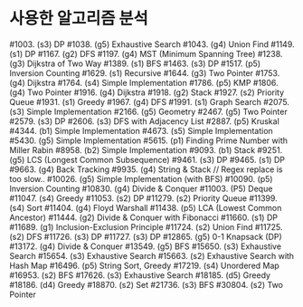 # 사용한 알고리즘 분석

#1003. (s3) DP
#1038. (g5) Exhaustive Search
#1043. (g4) Union Find
#1149. (s1) DP
#1167. (g2) DFS
#1197. (g4) MST (Minimum Spanning Tree)
#1238. (g3) Dijkstra of Two Way
#1389. (s1) BFS
#1463. (s3) DP
#1517. (p5) Inversion Counting
#1629. (s1) Recursive
#1644. (g3) Two Pointer
#1753. (g4) Dijkstra
#1764. (s4) Simple Implementation
#1786. (p5) KMP
#1806. (g4) Two Pointer
#1916. (g4) Dijkstra
#1918. (g2) Stack
#1927. (s2) Priority Queue
#1931. (s1) Greedy
#1967. (g4) DFS
#1991. (s1) Graph Search
#2075. (s3) Simple Implementation
#2166. (g5) Geometry
#2467. (g5) Two Pointer
#2579. (s3) DP
#2606. (s3) DFS with Adjacency List
#2887. (p5) Kruskal
#4344. (b1) Simple Implementation
#4673. (s5) Simple Implementation
#5430. (g5) Simple Implementation
#5615. (p1) Finding Prime Number with Miller Rabin
#8958. (b2) Simple Implementation
#9093. (b1) Stack
#9251. (g5) LCS (Longest Common Subsequence)
#9461. (s3) DP
#9465. (s1) DP
#9663. (g4) Back Tracking
#9935. (g4) String & Stack // Regex replace is too slow..
#10026. (g5) Simple Implementation (with BFS)
#10090. (p5) Inversion Counting
#10830. (g4) Divide & Conquer
#11003. (P5) Deque
#11047. (s4) Greedy
#11053. (s2) DP
#11279. (s2) Priority Queue
#11399. (s4) Sort
#11404. (g4) Floyd Warshall
#11438. (p5) LCA (Lowest Common Ancestor)
#11444. (g2) Divide & Conquer with Fibonacci
#11660. (s1) DP
#11689. (g1) Inclusion-Exclusion Principle
#11724. (s2) Union Find
#11725. (s2) DFS
#11726. (s3) DP
#11727. (s3) DP
#12865. (g5) 0-1 Knapsack (DP)
#13172. (g4) Divide & Conquer
#13549. (g5) BFS
#15650. (s3) Exhaustive Search
#15654. (s3) Exhaustive Search
#15663. (s2) Exhaustive Search with Hash Map
#16496. (p5) String Sort, Greedy
#17219. (s4) Unordered Map
#16953. (s2) BFS
#17626. (s3) Exhaustive Search
#18185. (d5) Greedy
#18186. (d4) Greedy
#18870. (s2) Set
#21736. (s3) BFS
#30804. (s2) Two Pointer
